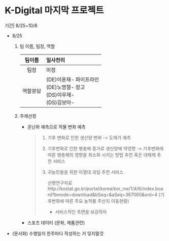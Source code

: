# K-Digital 마지막 프로젝트

기간| 8/25~10/8

* 8/25 

  1. 팀 이름, 팀장, 역할

     |  팀이름  | 일사천리                                                     |
     | :------: | :----------------------------------------------------------- |
     |   팀장   | 미정                                                         |
     | 역할분담 | (DE)이윤재- 파이프라인<br />(DE)노명쳘- 장고<br />(DS)이우재-<br />(DS)김보아- |

  2. 주제선정

     - 온난화 예측으로 작물 변화 예측

       > 1) 기후 변화로 인한 생산량 변화 -> 도매가 예측
       >
       > 2) 기후변화로 인한 병충해 증가로 생산량에 악영향 -> 기후변화에 따른 병충해의 영향을 최소화 시키는 방법 추천 혹은 대체제 추천 서비스 
       >
       > 3) 귀농민들을 위한 아열대 과일 추천 서비스
       >
       >    선행연구자료http://kostat.go.kr/portal/korea/kor_nw/1/4/6/index.board?bmode=download&bSeq=&aSeq=367060&ord=4 (기후변화에 따른 주요 농작물 주산지 이동현황)
       >
       >    - 서비스적인 측면을 보강하자

     - 스포츠 데이터 (문화, 제품관련)

* (문서화) 수행일지 한주마다 작성하는 거 잊지말것

